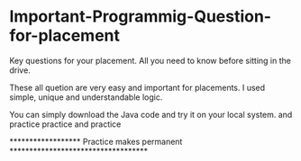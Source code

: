 # Important-Programmig-Question-for-placement
 Key questions for your placement. All you need to know before sitting in the drive.

 These all quetion are very easy and important for placements. 
 I used simple, unique and understandable logic.
 
 You can simply download the Java code and try it on your local system. and practice practice and practice
 
******************           Practice makes permanent       ***********************************
